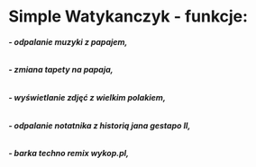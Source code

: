 # Simple Watykanczyk - funkcje:

###### ***- odpalanie muzyki z papajem,***
###### ***- zmiana tapety na papaja,***
###### ***- wyświetlanie zdjęć z wielkim polakiem,***
###### ***- odpalanie notatnika z historią jana gestapo II,***
###### ***- barka techno remix wykop.pl,***
